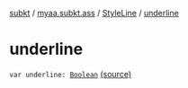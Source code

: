 [subkt](../../index.md) / [myaa.subkt.ass](../index.md) / [StyleLine](index.md) / [underline](./underline.md)

# underline

`var underline: `[`Boolean`](https://kotlinlang.org/api/latest/jvm/stdlib/kotlin/-boolean/index.html) [(source)](https://github.com/Myaamori/SubKt/blob/0.1.10/src/main/kotlin/myaa/subkt/ass/parser.kt#L550)